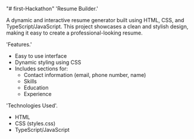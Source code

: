 "# first-Hackathon" 
'Resume Builder.'

A dynamic and interactive resume generator built using HTML, CSS, and TypeScript/JavaScript. This project showcases a clean and stylish design, making it easy to create a professional-looking resume.

'Features.'

- Easy to use interface
- Dynamic styling using CSS
- Includes sections for:
    - Contact information (email, phone number, name)
    - Skills
    - Education
    - Experience

'Technologies Used'.
- HTML
- CSS (styles.css)
- TypeScript/JavaScript
